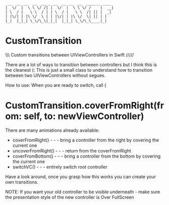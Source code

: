 
	 __  __ __  __  __ _ __  __ __  __  ______ ____
	|  \/  |  \ \ \/ /| |  \/  |  \ \ \/ /    |  __|
	| \  / |   \ \  / | | \  / |   \ \  /| || |  _|
	| |\/| | |\ \/  \ | | |\/| | |\ \/  \| || | |
	|_|  |_|_| \_\/\_\|_|_|  |_|_| \_\/\_\____|_|


# CustomTransition
\\\\\ Custom transitions between UIViewControllers in Swift /////

There are a lot of ways to transition between controllers but I think this is the cleanest (:
This is just a small class to understand how to transition between two UIViewControllers without segues.

How to use: 
When you are ready to switch, call {

#     CustomTransition.coverFromRight(from: self, to: newViewController)

There are many animations already available:

- coverFromRight()	 - - - bring a controller from the right by covering the current one
- uncoverFromRight()	 - - - return from the coverFromRight
- coverFromBottom()	 - - - bring a controller from the bottom by covering the current one
- switchVC()		 - - - entirely switch root controller


Have a look around, once you grasp how this works you can create your own transitions.

NOTE: If you want your old controller to be visible underneath 
	- make sure the presentation style of the new controller is Over FullScreen
